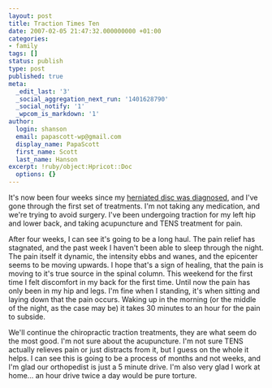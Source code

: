 ```yaml
---
layout: post
title: Traction Times Ten
date: 2007-02-05 21:47:32.000000000 +01:00
categories:
- family
tags: []
status: publish
type: post
published: true
meta:
  _edit_last: '3'
  _social_aggregation_next_run: '1401628790'
  _social_notify: '1'
  _wpcom_is_markdown: '1'
author:
  login: shanson
  email: papascott-wp@gmail.com
  display_name: PapaScott
  first_name: Scott
  last_name: Hanson
excerpt: !ruby/object:Hpricot::Doc
  options: {}
---
```

<p>It's now been four weeks since my <a href="https://www.papascott.de/archives/2007/01/08/needles-and-pins/">herniated disc was diagnosed</a>, and I've gone through the first set of treatments. I'm not taking any medication, and we're trying to avoid surgery. I've been undergoing traction for my left hip and lower back, and taking acupuncture and TENS treatment for pain.</p>
<p>After four weeks, I can see it's going to be a long haul. The pain relief has stagnated, and the past week I haven't been able to sleep through the night. The pain itself it dynamic, the intensity ebbs and wanes, and the epicenter seems to be moving upwards. I hope that's a sign of healing, that the pain is moving to it's true source in the spinal column. This weekend for the first time I felt discomfort in my back for the first time. Until now the pain has only been in my hip and legs. I'm fine when I standing, it's when sitting and laying down that the pain occurs. Waking up in the morning (or the middle of the night, as the case may be) it takes 30 minutes to an hour for the pain to subside.</p>
<p>We'll continue the chiropractic traction treatments, they are what seem do the most good. I'm not sure about the acupuncture. I'm not sure TENS actually relieves pain or just distracts from it, but I guess on the whole it helps. I can see this is going to be a process of months and not weeks, and I'm glad our orthopedist is just a 5 minute drive. I'm also very glad I work at home... an hour drive twice a day would be pure torture.</p>

